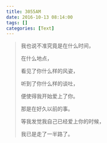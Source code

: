 ```yaml
---
title: 3055AM
date: 2016-10-13 08:14:00
tags: []
categories: [Text]
---
```


<blockquote> 
 <p>我也说不准究竟是在什么时间，</p> 
 <p>在什么地点，</p> 
 <p>看见了你什么样的风姿，</p> 
 <p>听到了你什么样的谈吐，</p> 
 <p>便使得我开始爱上了你。</p> 
 <p>那是在好久以前的事。</p> 
 <p>等我发觉我自己已经爱上你的时候，</p> 
 <p>我已是走了一半路了。<br /></p> 
</blockquote>